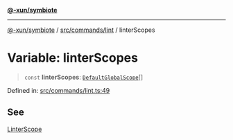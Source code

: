 [**@-xun/symbiote**](../../../../README.md)

***

[@-xun/symbiote](../../../../README.md) / [src/commands/lint](../README.md) / linterScopes

# Variable: linterScopes

> `const` **linterScopes**: [`DefaultGlobalScope`](../../../configure/enumerations/DefaultGlobalScope.md)[]

Defined in: [src/commands/lint.ts:49](https://github.com/Xunnamius/symbiote/blob/6f50d53faef5aceb9ab30a8a468d34a5aa510945/src/commands/lint.ts#L49)

## See

[LinterScope](../../../configure/enumerations/DefaultGlobalScope.md)
